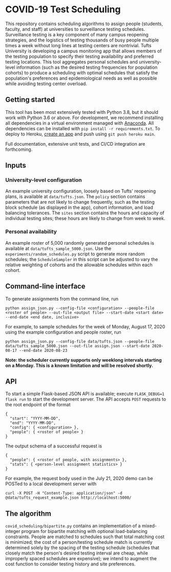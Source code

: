 # COVID-19 Test Scheduling

This repository contains scheduling algorithms to assign people (students, faculty, and staff) at universities to surveillance testing schedules. Surveillance testing is a key component of many campus reopening strategies, and the logistics of testing thousands of busy people multiple times a week without long lines at testing centers are nontrivial. Tufts University is developing a campus monitoring app that allows members of the testing population to specify their testing availability and preferred testing locations. This tool aggregates personal schedules and university-level information (such as the desired testing frequencies for population cohorts) to produce a scheduling with optimal schedules that satisfy the population's preferences and epidemiological needs as well as possible while avoiding testing center overload.

## Getting started
This tool has been most extensively tested with Python 3.8, but it should work with Python 3.6 or above. For development, we recommend installing all dependencies in a virtual environment managed with [Anaconda](https://www.anaconda.com/). All dependencies can be installed with `pip install -r requirements.txt`. To deploy to Heroku, [create an app](https://devcenter.heroku.com/articles/creating-apps) and push using `git push heroku main`.

Full documentation, extensive unit tests, and CI/CD integration are forthcoming.

## Inputs
### University-level configuration
An example university configuration, loosely based on Tufts' reopening plans, is available at `data/tufts.json`. The `policy` section contains parameters that are not likely to change frequently, such as the testing block schedule (as displayed in the app), cohort information, and load balancing tolerances. The `sites` section contains the hours and capacity of individual testing sites; these hours are likely to change from week to week.

### Personal availability
An example roster of 5,000 randomly generated personal schedules is available at `data/tufts_sample_5000.json`. Use the `experiments/random_schedules.py` script to generate more random schedules; the `ScheduleSampler` in this script can be adjusted to vary the relative weighting of cohorts and the allowable schedules within each cohort.

## Command-line interface
To generate assignments from the command line, run

```
python assign_json.py --config-file <configuration> --people-file <roster of people> --out-file <output file> --start-date <start date> --end-date <end date, inclusive>
```

For example, to sample schedules for the week of Monday, August 17, 2020 using the example configuration and people roster, run
```
python assign_json.py --config-file data/tufts.json --people-file data/tufts_sample_5000.json --out-file assign.json --start-date 2020-08-17 --end-date 2020-08-23
```

**Note: the scheduler currently supports only weeklong intervals starting on a Monday. This is a known limitation and will be resolved shortly.**

## API
To start a simple Flask-based JSON API is available; execute `FLASK_DEBUG=1 flask run` to start the development server. The API accepts `POST` requests to the root endpoint of the format
```
{
  "start": "YYYY-MM-DD",
  "end": "YYYY-MM-DD",
  "config": { <configuration> },
  "people": { <roster of people> }
}
```

The output schema of a successful request is
```
{
  "people": { <roster of people, with assignments> },
  "stats": { <person-level assignment statistics> }
}
```

For example, the request body used in the July 21, 2020 demo can be POSTed to a local development server with
```
curl -X POST -H "Content-Type: application/json" -d @data/tufts_request_example.json http://localhost:5000/
```

## The algorithm
`covid_scheduling/bipartite.py` contains an implementation of a mixed-integer program for bipartite matching with optional load-balancing constraints. People are matched to schedules such that total matching cost is minimized; the cost of a person/testing schedule match is currently determined solely by the spacing of the testing schedule (schedules that closely match the person's desired testing interval are cheap, while improperly spaced schedules are expensive); we intend to augment the cost function to consider testing history and site preferences.
